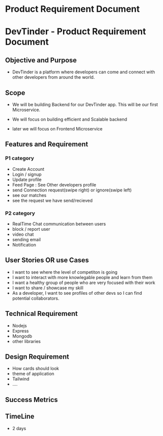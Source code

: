 # Product Requirement Document

# DevTinder - Product Requirement Document

## Objective and Purpose 
- DevTinder is a platform where developers can come and connect with other developers from around the world.

## Scope
- We will be building Backend for our DevTinder app. This will be our first Microservice.
- We will focus on building efficient and Scalable backend 

- later we will focus on Frontend Microservice

## Features and Requirement

  ### P1 category
   - Create Account 
   - Login / signup
   - Update profile
   - Feed Page : See Other developers profile
   - send Connection request(swipe right) or ignore(swipe left)
   - see our matches
   - see the request we have send/recieved
   
  ### P2 category
   - RealTime Chat communication between users
   - block / report user
   - video chat
   - sending email
   - Notification

## User Stories OR use Cases

- I want to see where the level of competiton is going
- I want to interact with more knowlegable people and learn from them
- I want a healthy group of people who are very focused with their work
- I want to share / showcase my skill
- As a developer, I want to see profiles of other devs so I can find potential collaborators.

## Technical Requirement

- Nodejs
- Express
- Mongodb
- other libraries

## Design Requirement
- How cards should look
- theme of application
- Tailwind
- ....

## Success Metrics

## TimeLine
- 2 days